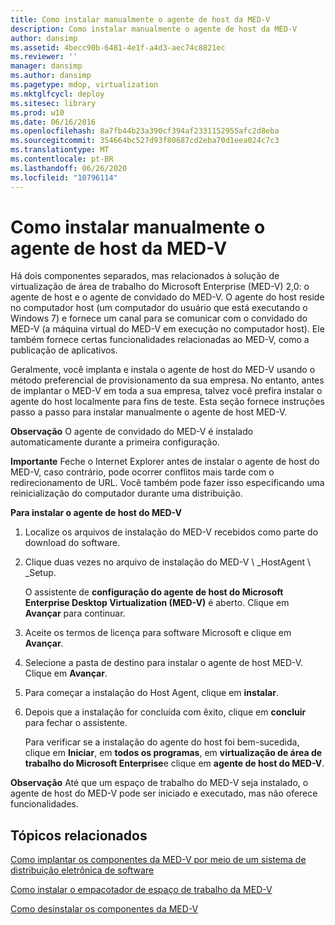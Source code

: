 ```yaml
---
title: Como instalar manualmente o agente de host da MED-V
description: Como instalar manualmente o agente de host da MED-V
author: dansimp
ms.assetid: 4becc90b-6481-4e1f-a4d3-aec74c8821ec
ms.reviewer: ''
manager: dansimp
ms.author: dansimp
ms.pagetype: mdop, virtualization
ms.mktglfcycl: deploy
ms.sitesec: library
ms.prod: w10
ms.date: 06/16/2016
ms.openlocfilehash: 8a7fb44b23a390cf394af2331152955afc2d8eba
ms.sourcegitcommit: 354664bc527d93f80687cd2eba70d1eea024c7c3
ms.translationtype: MT
ms.contentlocale: pt-BR
ms.lasthandoff: 06/26/2020
ms.locfileid: "10796114"
---
```

# Como instalar manualmente o agente de host da MED-V


Há dois componentes separados, mas relacionados à solução de virtualização de área de trabalho do Microsoft Enterprise (MED-V) 2,0: o agente de host e o agente de convidado do MED-V. O agente do host reside no computador host (um computador do usuário que está executando o Windows 7) e fornece um canal para se comunicar com o convidado do MED-V (a máquina virtual do MED-V em execução no computador host). Ele também fornece certas funcionalidades relacionadas ao MED-V, como a publicação de aplicativos.

Geralmente, você implanta e instala o agente de host do MED-V usando o método preferencial de provisionamento da sua empresa. No entanto, antes de implantar o MED-V em toda a sua empresa, talvez você prefira instalar o agente do host localmente para fins de teste. Esta seção fornece instruções passo a passo para instalar manualmente o agente de host MED-V.

**Observação**  O agente de convidado do MED-V é instalado automaticamente durante a primeira configuração.

 

**Importante**  Feche o Internet Explorer antes de instalar o agente de host do MED-V, caso contrário, pode ocorrer conflitos mais tarde com o redirecionamento de URL. Você também pode fazer isso especificando uma reinicialização do computador durante uma distribuição.

 

**Para instalar o agente de host do MED-V**

1.  Localize os arquivos de instalação do MED-V recebidos como parte do download do software.

2.  Clique duas vezes no arquivo de instalação do MED-V \ _HostAgent \ _Setup.

    O assistente de **configuração do agente de host do Microsoft Enterprise Desktop Virtualization (MED-V)** é aberto. Clique em **Avançar** para continuar.

3.  Aceite os termos de licença para software Microsoft e clique em **Avançar**.

4.  Selecione a pasta de destino para instalar o agente de host MED-V. Clique em **Avançar**.

5.  Para começar a instalação do Host Agent, clique em **instalar**.

6.  Depois que a instalação for concluída com êxito, clique em **concluir** para fechar o assistente.

    Para verificar se a instalação do agente do host foi bem-sucedida, clique em **Iniciar**, em **todos os programas**, em **virtualização de área de trabalho do Microsoft Enterprise**e clique em **agente de host do MED-V**.

**Observação**  Até que um espaço de trabalho do MED-V seja instalado, o agente de host do MED-V pode ser iniciado e executado, mas não oferece funcionalidades.

 

## Tópicos relacionados


[Como implantar os componentes da MED-V por meio de um sistema de distribuição eletrônica de software](how-to-deploy-the-med-v-components-through-an-electronic-software-distribution-system.md)

[Como instalar o empacotador de espaço de trabalho da MED-V](how-to-install-the-med-v-workspace-packager.md)

[Como desinstalar os componentes da MED-V](how-to-uninstall-the-med-v-components.md)

 

 






